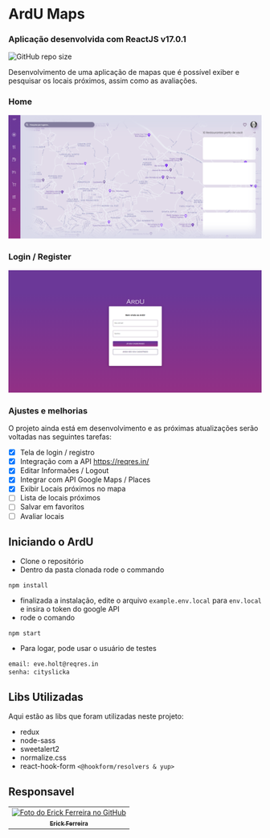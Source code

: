 # ArdU Maps
### Aplicação desenvolvida com ReactJS v17.0.1
![GitHub repo size](https://img.shields.io/github/repo-size/erickkf600/ArdU?style=for-the-badge)

Desenvolvimento de uma aplicação de mapas que é possível exiber e pesquisar os locais próximos, assim como as avaliações. 

### Home

<img src="./src/assets/preview/inicio.PNG" alt="Prevew">

### Login / Register

<img src="./src/assets/preview/login.PNG" alt="Prevew">

### Ajustes e melhorias

O projeto ainda está em desenvolvimento e as próximas atualizações serão voltadas nas seguintes tarefas:

- [x] Tela de login / registro
- [x] Integração com a API https://reqres.in/
- [x] Editar Informaões / Logout
- [x] Integrar com API Google Maps / Places
- [x] Exibir Locais próximos no mapa
- [ ] Lista de locais próximos
- [ ] Salvar em favoritos
- [ ] Avaliar locais

## Iniciando o ArdU
- Clone o repositório 
- Dentro da pasta clonada rode o commando
```
npm install
```
- finalizada a instalação, edite o arquivo `example.env.local` para `env.local` e insira o token do google API
- rode o comando
```
npm start
```
- Para logar, pode usar o usuário de testes 
```
email: eve.holt@reqres.in
senha: cityslicka
```

## Libs Utilizadas

Aqui estão as libs que foram utilizadas neste projeto:

* redux
* node-sass
* sweetalert2
* normalize.css
* react-hook-form `<@hookform/resolvers & yup>`

## Responsavel

<table>
  <tr>
    <td align="center">
      <a href="#">
        <img src="https://avatars3.githubusercontent.com/u/35529628" width="100px;" alt="Foto do Erick Ferreira no GitHub"/><br>
        <sub>
          <b>Erick Ferreira</b>
        </sub>
      </a>
    </td>
  </tr>
</table>


